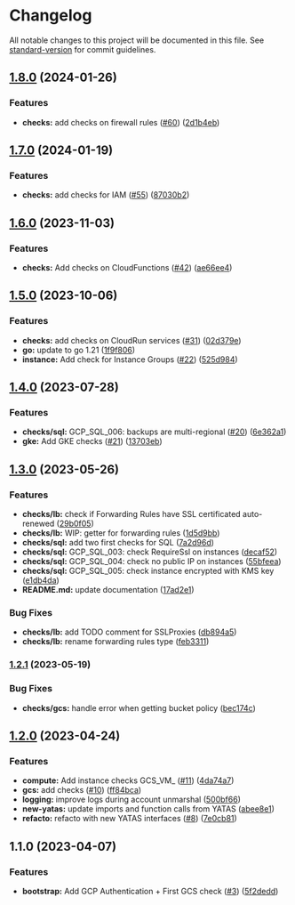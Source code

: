 # Changelog

All notable changes to this project will be documented in this file. See [standard-version](https://github.com/conventional-changelog/standard-version) for commit guidelines.

## [1.8.0](https://github.com/padok-team/yatas-gcp/compare/v1.7.0...v1.8.0) (2024-01-26)


### Features

* **checks:** add checks on firewall rules ([#60](https://github.com/padok-team/yatas-gcp/issues/60)) ([2d1b4eb](https://github.com/padok-team/yatas-gcp/commit/2d1b4ebdb9dff9ca4ea5f116f457622202f343c0))

## [1.7.0](https://github.com/padok-team/yatas-gcp/compare/v1.6.0...v1.7.0) (2024-01-19)


### Features

* **checks:** add checks for IAM ([#55](https://github.com/padok-team/yatas-gcp/issues/55)) ([87030b2](https://github.com/padok-team/yatas-gcp/commit/87030b2c3c699b8cc48e64bb4b23b249e770ccd9))

## [1.6.0](https://github.com/padok-team/yatas-gcp/compare/v1.5.0...v1.6.0) (2023-11-03)


### Features

* **checks:** Add checks on CloudFunctions ([#42](https://github.com/padok-team/yatas-gcp/issues/42)) ([ae66ee4](https://github.com/padok-team/yatas-gcp/commit/ae66ee4c645a582c639352ae9768bc66f00766cd))

## [1.5.0](https://github.com/padok-team/yatas-gcp/compare/v1.4.0...v1.5.0) (2023-10-06)


### Features

* **checks:** add checks on CloudRun services ([#31](https://github.com/padok-team/yatas-gcp/issues/31)) ([02d379e](https://github.com/padok-team/yatas-gcp/commit/02d379e8ad7a0cacee170ffe40c00d19271a3537))
* **go:** update to go 1.21 ([1f9f806](https://github.com/padok-team/yatas-gcp/commit/1f9f806d0f4decfef8d50b457ba816d5bab9c156))
* **instance:** Add check for Instance Groups ([#22](https://github.com/padok-team/yatas-gcp/issues/22)) ([525d984](https://github.com/padok-team/yatas-gcp/commit/525d984a304327ffb31bbfaf4f46d31c83e79646))

## [1.4.0](https://github.com/padok-team/yatas-gcp/compare/v1.3.0...v1.4.0) (2023-07-28)


### Features

* **checks/sql:** GCP_SQL_006: backups are multi-regional ([#20](https://github.com/padok-team/yatas-gcp/issues/20)) ([6e362a1](https://github.com/padok-team/yatas-gcp/commit/6e362a16be4c1d827ff7f6b05986d39b7537efb6))
* **gke:** Add GKE checks ([#21](https://github.com/padok-team/yatas-gcp/issues/21)) ([13703eb](https://github.com/padok-team/yatas-gcp/commit/13703eb03a83bef4f1660b820c435cdaf07a707f))

## [1.3.0](https://github.com/padok-team/yatas-gcp/compare/v1.2.1...v1.3.0) (2023-05-26)


### Features

* **checks/lb:** check if Forwarding Rules have SSL certificated auto-renewed ([29b0f05](https://github.com/padok-team/yatas-gcp/commit/29b0f05b61dfe4aa1af04ee269736746cef0d3c8))
* **checks/lb:** WIP: getter for forwarding rules ([1d5d9bb](https://github.com/padok-team/yatas-gcp/commit/1d5d9bba8f97c1b99e357003c533f5c0507a78b6))
* **checks/sql:** add two first checks for SQL ([7a2d96d](https://github.com/padok-team/yatas-gcp/commit/7a2d96d4477f9cd09e135093a9591515f13b55b2))
* **checks/sql:** GCP_SQL_003: check RequireSsl on instances ([decaf52](https://github.com/padok-team/yatas-gcp/commit/decaf529d0f03af2fda44d620a260dd5501dd500))
* **checks/sql:** GCP_SQL_004: check no public IP on instances ([55bfeea](https://github.com/padok-team/yatas-gcp/commit/55bfeea9ca11cb3a0906d000f750a395c6133916))
* **checks/sql:** GCP_SQL_005: check instance encrypted with KMS key ([e1db4da](https://github.com/padok-team/yatas-gcp/commit/e1db4da22a347e0057b835c811a908c55c77c272))
* **README.md:** update documentation ([17ad2e1](https://github.com/padok-team/yatas-gcp/commit/17ad2e18bc5cafc6f6052956bf133bf822afb7cf))


### Bug Fixes

* **checks/lb:** add TODO comment for SSLProxies ([db894a5](https://github.com/padok-team/yatas-gcp/commit/db894a545b7ee24dbab5a210e67adf6e55305519))
* **checks/lb:** rename forwarding rules type ([feb3311](https://github.com/padok-team/yatas-gcp/commit/feb331124a20afe1b2d7fcf6242e7944299c7e8d))

### [1.2.1](https://github.com/padok-team/yatas-gcp/compare/v1.2.0...v1.2.1) (2023-05-19)


### Bug Fixes

* **checks/gcs:** handle error when getting bucket policy ([bec174c](https://github.com/padok-team/yatas-gcp/commit/bec174ca168e8f5e5686b66b0334b413a8a275be))

## [1.2.0](https://github.com/padok-team/yatas-gcp/compare/v1.1.0...v1.2.0) (2023-04-24)


### Features

* **compute:** Add instance checks GCS_VM_ ([#11](https://github.com/padok-team/yatas-gcp/issues/11)) ([4da74a7](https://github.com/padok-team/yatas-gcp/commit/4da74a7d527976ab46bdfc76d3112fc96e2745e2))
* **gcs:** add checks ([#10](https://github.com/padok-team/yatas-gcp/issues/10)) ([ff84bca](https://github.com/padok-team/yatas-gcp/commit/ff84bca6c2e497d8dca50982b6a5a48118f317cf))
* **logging:** improve logs during account unmarshal ([500bf66](https://github.com/padok-team/yatas-gcp/commit/500bf663a0564b79810c4fc9cf5cc80ecb019b9a))
* **new-yatas:** update imports and function calls from YATAS ([abee8e1](https://github.com/padok-team/yatas-gcp/commit/abee8e16614043989b33fcae85076e3540d80b60))
* **refacto:** refacto with new YATAS interfaces ([#8](https://github.com/padok-team/yatas-gcp/issues/8)) ([7e0cb81](https://github.com/padok-team/yatas-gcp/commit/7e0cb816b8d7f3cf81132e07f27a1b0200b09e2a))

## 1.1.0 (2023-04-07)


### Features

* **bootstrap:** Add GCP Authentication + First GCS check ([#3](https://github.com/padok-team/yatas-gcp/issues/3)) ([5f2dedd](https://github.com/padok-team/yatas-gcp/commit/5f2dedd58ca55dd0e9a2f634399c0dfc2174c33a))
